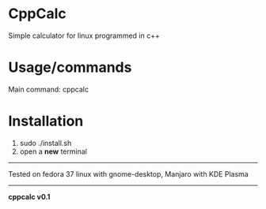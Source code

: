 # CppCalc
Simple calculator for linux programmed in c++

# Usage/commands
Main command: cppcalc

# Installation
1. sudo ./install.sh
2. open a **new** terminal

___

Tested on fedora 37 linux with gnome-desktop,
Manjaro with KDE Plasma
___

**cppcalc  v0.1**

